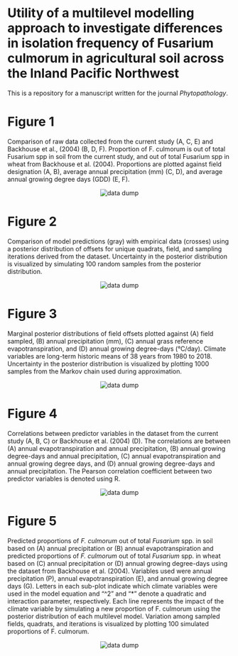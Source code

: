 # Utility of a multilevel modelling approach to investigate differences in isolation frequency of Fusarium culmorum in agricultural soil across the Inland Pacific Northwest

This is a repository for a manuscript written for the journal *Phytopathology*. 

# Figure 1

Comparison of raw data collected from the current study (A, C, E) and Backhouse et al., (2004) (B, D, F). Proportion of F. culmorum is out of total Fusarium spp in soil from the current study, and out of total Fusarium spp in wheat from Backhouse et al. (2004). Proportions are plotted against field designation (A, B), average annual precipitation (mm) (C, D), and average annual growing degree days (GDD) (E, F).

<p align="center">
  <img src="https://raw.githubusercontent.com/nosnibor27/PHYTO/master/Figure%201.jpg" alt="data dump"/>
</p>

# Figure 2

Comparison of model predictions (gray) with empirical data (crosses) using a posterior distribution of offsets for unique quadrats, field, and sampling iterations derived from the dataset. Uncertainty in the posterior distribution is visualized by simulating 100 random samples from the posterior distribution.

<p align="center">
  <img src="https://raw.githubusercontent.com/nosnibor27/PHYTO/master/Figure%203.jpeg" alt="data dump"/>
</p>

# Figure 3

Marginal posterior distributions of field offsets plotted against (A) field sampled, (B) annual precipitation (mm), (C) annual grass reference evapotranspiration, and (D) annual growing degree-days (°C/day). Climate variables are long-term historic means of 38 years from 1980 to 2018. Uncertainty in the posterior distribution is visualized by plotting 1000 samples from the Markov chain used during approximation.

<p align="center">
  <img src="https://raw.githubusercontent.com/nosnibor27/PHYTO/master/Figure%204.jpeg" alt="data dump"/>
</p>

# Figure 4

Correlations between predictor variables in the dataset from the current study (A, B, C) or Backhouse et al. (2004) (D). The correlations are between (A) annual evapotranspiration and annual precipitation, (B) annual growing degree-days and annual precipitation, (C) annual evapotranspiration and annual growing degree days, and (D) annual growing degree-days and annual precipitation. The Pearson correlation coefficient between two predictor variables is denoted using R.

<p align="center">
  <img src="https://raw.githubusercontent.com/nosnibor27/PHYTO/master/Figure%202.jpeg" alt="data dump"/>
</p>

# Figure 5

Predicted proportions of *F. culmorum* out of total *Fusarium* spp. in soil based on (A) annual precipitation or (B) annual evapotranspiration and predicted proportions of *F. culmorum* out of total *Fusarium* spp. in wheat based on (C) annual precipitation or (D) annual growing degree-days using the dataset from Backhouse et al. (2004). Variables used were annual precipitation (P), annual evapotranspiration (E), and annual growing degree days (G). Letters in each sub-plot indicate which climate variables were used in the model equation and “^2” and “\*” denote a quadratic and interaction parameter, respectively. Each line represents the impact of the climate variable by simulating a new proportion of F. culmorum using the posterior distribution of each multilevel model. Variation among sampled fields, quadrats, and iterations is visualized by plotting 100 simulated proportions of F. culmorum.

<p align="center">
  <img src="https://raw.githubusercontent.com/nosnibor27/PHYTO/master/Figure%205.jpg" alt="data dump"/>
</p>
